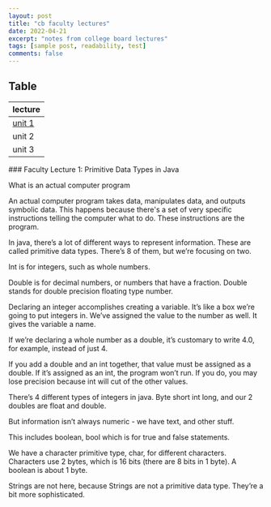 ```yaml
---
layout: post
title: "cb faculty lectures"
date: 2022-04-21
excerpt: "notes from college board lectures"
tags: [sample post, readability, test]
comments: false
---
```


## Table 

| lecture |
|--------|
| <a href="#u1" > unit 1 </a> |
| unit 2 | 
| unit 3 | 


<a id="#u1" > ### Faculty Lecture 1: Primitive Data Types in Java </a>


What is an actual computer program 

An actual computer program takes data, manipulates data, and outputs symbolic data. This happens because there's a set of very specific instructions telling the computer what to do. These instructions are the program. 

In java, there’s a lot of different ways to represent information. These are called primitive data types. There’s 8 of them, but we’re focusing on two. 

Int is for integers, such as whole numbers. 

Double is for decimal numbers, or numbers that have a fraction. Double stands for double precision floating type number. 

Declaring an integer accomplishes creating a variable. It’s like a box we’re going to put integers in. We’ve assigned the value to the number as well. It gives the variable a name. 

If we’re declaring a whole number as a double, it’s customary to write 4.0, for example, instead of just 4. 

If you add a double and an int together, that value must be assigned as a double. If it’s assigned as an int, the program won’t run. If you do, you may lose precision because int will cut of the other values. 

There’s 4 different types of integers in java. Byte short int long, and our 2 doubles are float and double. 

But information isn’t always numeric - we have text, and other stuff. 

This includes boolean, bool which is for true and false statements. 

We have a character primitive type, char, for different characters. Characters use 2 bytes, which is 16 bits (there are 8 bits in 1 byte). A boolean is about 1 byte. 

Strings are not here, because Strings are not a primitive data type. They’re a bit more sophisticated. 


